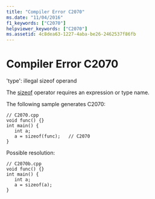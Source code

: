 ```yaml
---
title: "Compiler Error C2070"
ms.date: "11/04/2016"
f1_keywords: ["C2070"]
helpviewer_keywords: ["C2070"]
ms.assetid: 4c8dea63-1227-4aba-be26-2462537f86fb
---
```

# Compiler Error C2070

'type': illegal sizeof operand

The [sizeof](../../cpp/sizeof-operator.md) operator requires an expression or type name.

The following sample generates C2070:

```
// C2070.cpp
void func() {}
int main() {
   int a;
   a = sizeof(func);   // C2070
}
```

Possible resolution:

```
// C2070b.cpp
void func() {}
int main() {
   int a;
   a = sizeof(a);
}
```